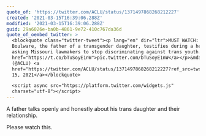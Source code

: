 ```yaml
---
quote_of: 'https://twitter.com/ACLU/status/1371497868268212227'
created: '2021-03-15T16:39:06.288Z'
modified: '2021-03-15T16:39:06.288Z'
guid: 29a6026e-ba0b-4861-9e72-410c767da36d
quote_of_oembed_twitter: >
  <blockquote class="twitter-tweet"><p lang="en" dir="ltr">MUST WATCH: Brandon
  Boulware, the father of a transgender daughter, testifies during a hearing
  asking Missouri lawmakers to stop discriminating against trans youth. <a
  href="https://t.co/bTuSoyE1nW">pic.twitter.com/bTuSoyE1nW</a></p>&mdash; ACLU
  (@ACLU) <a
  href="https://twitter.com/ACLU/status/1371497868268212227?ref_src=twsrc%5Etfw">March
  15, 2021</a></blockquote>

  <script async src="https://platform.twitter.com/widgets.js"
  charset="utf-8"></script>
---
```

A father talks openly and honestly about his trans daughter and their relationship.

Please watch this.
